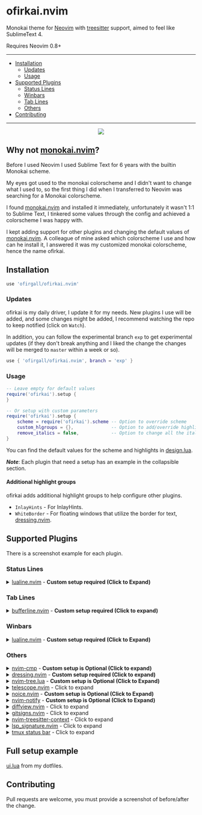 # ofirkai.nvim
Monokai theme for [Neovim](https://github.com/neovim/neovim) with [treesitter](https://github.com/nvim-treesitter/nvim-treesitter) support, aimed to feel like SublimeText 4.

Requires Neovim 0.8+

---
* [Installation](#installation)
	* [Updates](#updates)
	* [Usage](#usage)
* [Supported Plugins](#supported-plugins)
	* [Status Lines](#status-lines)
	* [Winbars](#winbars)
	* [Tab Lines](#tab-lines)
	* [Others](#others)
* [Contributing](#contributing)
---

<p align='center'><a><img src='https://github.com/ofirgall/ofirkai.nvim/assets/4954051/3edac6de-ee55-4e36-b783-7912fd4abae4'></a></p>

## Why not [monokai.nvim](https://github.com/tanvirtin/monokai.nvim)?
Before I used Neovim I used Sublime Text for 6 years with the builtin Monokai scheme.

My eyes got used to the monokai colorscheme and I didn't want to change what I used to, so the first thing I did when I transferred to Neovim was searching for a Monokai colorscheme.

I found [monokai.nvim](https://github.com/tanvirtin/monokai.nvim) and installed it immediately, unfortunately it wasn't 1:1 to Sublime Text, I tinkered some values through the config and achieved a colorscheme I was happy with.

I kept adding support for other plugins and changing the default values of [monokai.nvim](https://github.com/tanvirtin/monokai.nvim). A colleague of mine asked which colorscheme I use and how can he install it, I answered it was my customized monokai colorscheme, hence the name ofirkai.


## Installation
```lua
use 'ofirgall/ofirkai.nvim'
```

### Updates
ofirkai is my daily driver, I update it for my needs. New plugins I use will be added, and some changes might be added, I recommend watching the repo to keep notified (click on `Watch`).

In addition, you can follow the experimental branch `exp` to get experimental updates (if they don't break anything and I liked the change the changes will be merged to `master` within a week or so).
```lua
use { 'ofirgall/ofirkai.nvim', branch = 'exp' }
```

### Usage
```lua
-- Leave empty for default values
require('ofirkai').setup {
}

-- Or setup with custom parameters
require('ofirkai').setup {
	scheme = require('ofirkai').scheme -- Option to override scheme
	custom_hlgroups = {},              -- Option to add/override highlight groups
	remove_italics = false,            -- Option to change all the italics style to none
}
```

You can find the default values for the scheme and highlights in [design.lua](https://github.com/ofirgall/ofirkai.nvim/blob/master/lua/ofirkai/design.lua).

_**Note**_: Each plugin that need a setup has an example in the collapsible section.

#### Additional highlight groups
ofirkai adds additional highlight groups to help configure other plugins.
* `InlayHints` - For InlayHints.
* `WhiteBorder` - For floating windows that utilize the border for text, [dressing.nvim](https://github.com/stevearc/dressing.nvim).

## Supported Plugins
There is a screenshot example for each plugin.

### Status Lines
<details><summary><a href='https://github.com/nvim-lualine/lualine.nvim'>lualine.nvim</a> - <b>Custom setup required (Click to Expand)</b></summary>

---

<p align='center'><a><img src='https://github.com/ofirgall/ofirkai.nvim/assets/4954051/daea706b-6ec7-481d-b4dc-7d6ff23a714a'></a></p>
<p align='center'><a><img src='https://github.com/ofirgall/ofirkai.nvim/assets/4954051/52fb71f1-2182-4fab-ad90-e2a41d522cc4'></a></p>
<p align='center'><a><img src='https://github.com/ofirgall/ofirkai.nvim/assets/4954051/12050301-6db9-466f-bdb8-eac0f1f7aea7'></a></p>
<p align='center'><a><img src='https://github.com/ofirgall/ofirkai.nvim/assets/4954051/e94ff712-e905-46d0-b059-64aebdd92461'></a></p>

**Setup Example:**
```lua
require('lualine').setup {
	options = {
		theme = require('ofirkai.statuslines.lualine').theme,
	}
}
```
---
</details>

### Tab Lines
<details><summary><a href='https://github.com/akinsho/bufferline.nvim'>bufferline.nvim</a> - <b>Custom setup required (Click to expand)</b></summary>

---
<p align='center'><a><img src='https://github.com/ofirgall/ofirkai.nvim/assets/4954051/0090a734-aa03-4014-9a75-338f71a13dc8'></a></p>

Setup Example:
```lua
-- bufferline.nvim, must be loaded after color scheme (working on that https://github.com/ofirgall/ofirkai.nvim/issues/2)
require('bufferline').setup {
	highlights = require('ofirkai.tablines.bufferline').highlights, -- Must
	options = { -- Optional, recommended
		themable = true, -- Must
		separator_style = 'slant',
		offsets = { { filetype = 'NvimTree', text = 'File Explorer', text_align = 'center' } },
		show_buffer_icons = true,
		numbers = 'ordinal',
		max_name_length = 40,
	},
}
```
---
</details>

### Winbars
<details><summary><a href='https://github.com/nvim-lualine/lualine.nvim'>lualine.nvim</a> - <b>Custom setup required (Click to Expand)</b></summary>

---
<p align='center'><a><img src='https://github.com/ofirgall/ofirkai.nvim/assets/4954051/47a1ea0c-04b0-4659-bd54-7198563e06a8'></a></p>

Setup Example:
```lua
-- Unfortunately you can't set them for winbar separately in lualine so I use `color` in my winbar sections

-- SmiteshP/nvim-navic (displays function context)
local navic = require('nvim-navic')
navic.setup {
	separator = "  "
}

local ofirkai_lualine = require('ofirkai.statuslines.lualine')
local winbar = {
	lualine_a = {},
	lualine_b = {
		{
			'filename',
			icon = '',
			color = ofirkai_lualine.winbar_color,
			padding = { left = 4 }
		},
	},
	lualine_c = {
		{
			navic.get_location,
			icon = "",
			cond = navic.is_available,
			color = ofirkai_lualine.winbar_color,
		},
	},
	lualine_x = {},
	lualine_y = {},
	lualine_z = {}
}

require('lualine').setup {
	options = {
		icons_enabled = true,
		disabled_filetypes = { -- Recommended filetypes to disable winbar
			winbar = { 'gitcommit', 'NvimTree', 'toggleterm', 'fugitive' },
		},
	},
	winbar = winbar,
	inactive_winbar = winbar,
}
```
---
</details>

### Others
<details><summary><a href='https://github.com/hrsh7th/nvim-cmp'>nvim-cmp</a> - <b>Custom setup is Optional (Click to expand)</b></summary>

---
<p align='center'><a><img src='https://github.com/ofirgall/ofirkai.nvim/assets/4954051/4245984c-4ed8-4976-af36-7f309da3ccbd'></a></p>

```lua
require('cmp').setup({
	window = require('ofirkai.plugins.nvim-cmp').window, -- I just removed the `FloatBorder:Normal` from the highlights to allow the FloatBorder to be colored, its not a must.

	-- Get lsp icons from ofirkai, requires https://github.com/onsails/lspkind.nvim
	formatting = {
		format = lspkind.cmp_format({
			symbol_map = require('ofirkai.plugins.nvim-cmp').kind_icons,
			maxwidth = 50,
			mode = 'symbol'
		})
	},

})
```
---
</details>

<details><summary><a href='https://github.com/stevearc/dressing.nvim'>dressing.nvim</a> - <b>Custom setup required (Click to expand)</b></summary>

---
<p align='center'><a><img src='https://github.com/ofirgall/ofirkai.nvim/assets/4954051/43dd7709-1ce7-4369-9c99-3b32fca73cc8'></a></p>

Setup Example:
```lua
-- Requires `WhiteBorder` to show the title.
require('dressing').setup {
    input = {
        winhighlight = require('ofirkai.plugins.dressing').winhighlight
    }
}
```
---
</details>

<details><summary><a href='https://github.com/kyazdani42/nvim-tree.lua'>nvim-tree.lua</a> - <b>Custom setup is Optional (Click to Expand)</b></summary>

```lua
require('nvim-tree').setup {
	renderer = {
		icons = {
			git_placement = 'after',
			modified_placement = 'after',
			glyphs = {
				git = {
					unstaged = '',
					staged = '',
					untracked = '',
					deleted = '',
				},
			},
		},
	},
}
```

---
<p align='center'><a><img src='https://github.com/ofirgall/ofirkai.nvim/assets/4954051/cca5851b-9e5d-4f5d-93b1-6bf2a4dd4d54'></a></p>

---
</details>

<details><summary><a href='https://github.com/nvim-telescope/telescope.nvim'>telescope.nvim</a> - Click to expand</summary>

---
<p align='center'><a><img src='https://github.com/ofirgall/ofirkai.nvim/assets/4954051/b010479e-698f-4df1-b839-474b089a2161'></a></p>

---
</details>

<details><summary><a href='https://github.com/folke/noice.nvim'>noice.nvim</a> - <b>Custom setup is Optional (Click to Expand)</b></summary>

---
<p align='center'><a><img src='https://github.com/ofirgall/ofirkai.nvim/assets/4954051/f443001f-c000-4209-95dd-57e8893a8104'></a></p>

```lua
require('noice').setup {
    popupmenu = {
        enabled = false, -- I prefer nvim-cmp
    },
    lsp = {
        signature = {
            enabled = false -- I prefer to use ray-x/lsp_signature.nvim with minimal design
        },
        override = {
            -- Override `vim.lsp.buf.hover` and `nvim-cmp` doc formatter with `noice` doc formatter.
            ['vim.lsp.util.convert_input_to_markdown_lines'] = true,
            ['vim.lsp.util.stylize_markdown'] = true,
            ['cmp.entry.get_documentation'] = true,
        },
    },
}
```

---
</details>

<details><summary><a href='https://github.com/rcarriga/nvim-notify'>nvim-notify</a> - <b>Custom setup is Optional (Click to Expand)</b></summary>

---
<p align='center'><a><img src='https://github.com/ofirgall/ofirkai.nvim/assets/4954051/36836c75-f0da-410d-92ca-866a7aff3a90'></a></p>

```lua
require('notify').setup {
    background_colour = require('ofirkai').scheme.ui_bg,
}
```

---
</details>

<details><summary><a href='https://github.com/sindrets/diffview.nvim'>diffview.nvim</a> - Click to expand</summary>

---
<p align='center'><a><img src='https://github.com/ofirgall/ofirkai.nvim/assets/4954051/92b2d62a-ad40-4fa4-b169-20732f5407bc'></a></p>

---
</details>

<details><summary><a href='https://github.com/lewis6991/gitsigns.nvim'>gitsigns.nvim</a> - Click to expand</summary>

---
<p align='center'><a><img src='https://github.com/ofirgall/ofirkai.nvim/assets/4954051/d2c500f3-bb6c-4258-96f8-f28a824a88c8'></a></p>

---
</details>

<details><summary><a href='https://github.com/nvim-treesitter/nvim-treesitter-context'>nvim-treesitter-context</a> - Click to expand</summary>

---
<p align='center'><a><img src='https://github.com/ofirgall/ofirkai.nvim/assets/4954051/b9a9f9b0-e3cc-4497-af95-7e8721f7c2f9'></a></p>

---
</details>


<details><summary><a href='https://github.com/ray-x/lsp_signature.nvim'>lsp_signature.nvim</a> - Click to expand</summary>

---
I don't change the highlight group because I use a minimalistic design for the lsp signature you can adapt it.

<p align='center'><a><img src='https://github.com/ofirgall/ofirkai.nvim/assets/4954051/75482623-732f-4b4f-adb8-4e8691eef0fd'></a></p>

```lua
local lsp_signature_cfg = {
	bind = true,
	use_lspsaga = false,
	doc_lines = 0,
	floating_window = false,
	hint_scheme = 'LspSignatureHintVirtualText',
	hint_prefix = ' ',
}
```
---
</details>

<details><summary><a href='https://github.com/o0th/tmux-nova/blob/master/Gallery.md#gruvbox'>tmux status bar</a> - Click to expand</summary>

---
<p align='center'><a><img src='https://github.com/ofirgall/ofirkai.nvim/assets/4954051/6b17dede-4902-47b8-a158-92bb7834bd05'></a></p>

---
</details>

## Full setup example
[ui.lua](https://github.com/ofirgall/dotfiles/blob/master/editors/nvim/lua/plugins/ui.lua) from my dotfiles.

## Contributing
Pull requests are welcome, you must provide a screenshot of before/after the change.
